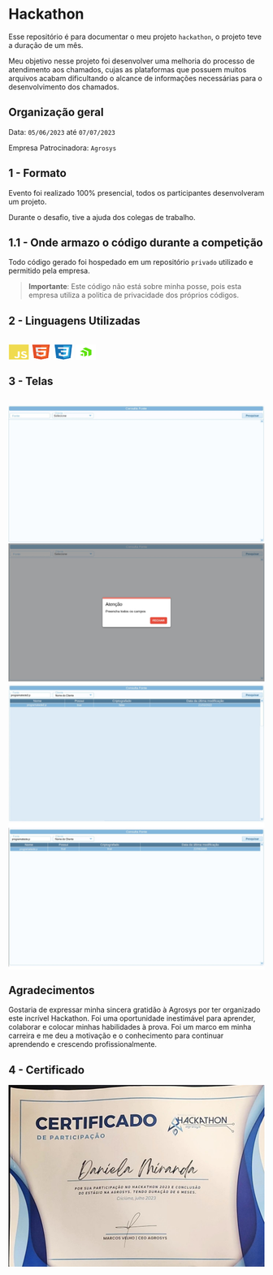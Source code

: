 # Hackathon

Esse repositório é para documentar o meu projeto `hackathon`, o projeto teve a duração de um mês.

Meu objetivo nesse projeto foi desenvolver uma melhoria do processo de atendimento aos chamados, cujas as plataformas que possuem muitos arquivos acabam dificultando o alcance de informações necessárias para o desenvolvimento dos chamados. 

## Organização geral

Data: `05/06/2023` até `07/07/2023`

Empresa Patrocinadora: `Agrosys`

## 1 - Formato

Evento foi realizado 100% presencial, todos os participantes desenvolveram um projeto.

Durante o desafio, tive a ajuda dos colegas de trabalho.

## 1.1 - Onde armazo o código durante a competição

Todo código gerado foi hospedado em um repositório `privado` utilizado e permitido pela empresa.

> __Importante__: Este código não está sobre minha posse, pois esta empresa utiliza a politica de privacidade dos próprios códigos.

## 2 - Linguagens Utilizadas

<div style="display: inline_block"><br>
  <img align="center" alt="Dani-Js" height="30" width="40" src="https://raw.githubusercontent.com/devicons/devicon/master/icons/javascript/javascript-plain.svg">
  <img align="center" alt="Dani-HTML" height="30" width="40" src="https://raw.githubusercontent.com/devicons/devicon/master/icons/html5/html5-original.svg">
  <img align="center" alt="Dani-CSS" height="30" width="40" src="https://raw.githubusercontent.com/devicons/devicon/master/icons/css3/css3-original.svg">
  <img align="center" alt="Dani-Progress4gl" height="30" width="40" src="/assets/logoprogress.png">
</div>

## 3 - Telas

<div style="display: inline_block"><br>
  <img align="center" alt="Tela Inicial" src="/assets/tela1.jpg">
  <img align="center" alt="Tela 2"  src="/assets/tela2.jpg">
  <img align="center" alt="Tela 3"  src="/assets/tela3.jpg">
  <img align="center" alt="Tela 4"  src="/assets/tela4.jpg">
</div>

## Agradecimentos

Gostaria de expressar minha sincera gratidão à Agrosys por ter organizado este incrível Hackathon. Foi uma oportunidade inestimável para aprender, colaborar e colocar minhas habilidades à prova. Foi um marco em minha carreira e me deu a motivação e o conhecimento para continuar aprendendo e crescendo profissionalmente.

## 4 - Certificado

<img align="center" alt="Tela 4"  src="/assets/certificado.jpeg">
